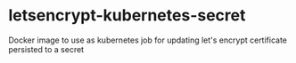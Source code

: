 # letsencrypt-kubernetes-secret
Docker image to use as kubernetes job for updating let's encrypt certificate persisted to a secret
